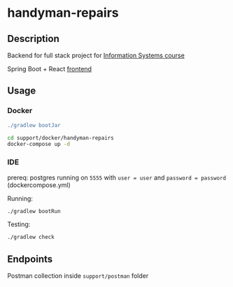 # handyman-repairs

## Description

Backend for full stack project for [Information Systems course](https://www.fer.unizg.hr/en/course/infsys)


Spring Boot + React [frontend](https://github.com/Theanko1412/handyman-repairs-fe)


## Usage


### Docker

```gradle
./gradlew bootJar
```

```bash
cd support/docker/handyman-repairs
docker-compose up -d
```


### IDE

prereq: postgres running on ```5555``` with ```user = user``` and ```password = password ``` (dockercompose.yml)

Running:
```bash
./gradlew bootRun
```

Testing:
```bash
./gradlew check
```


## Endpoints


Postman collection inside ```support/postman``` folder
